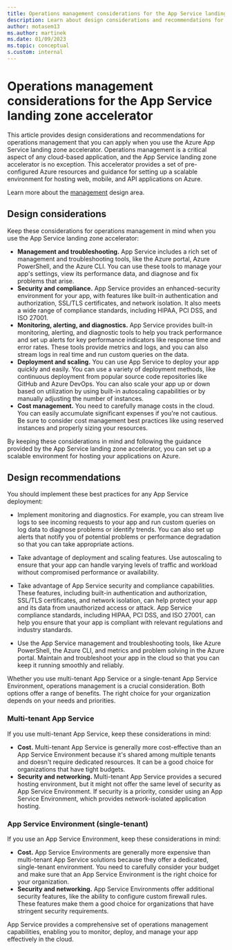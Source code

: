 ```yaml
---
title: Operations management considerations for the App Service landing zone accelerator
description: Learn about design considerations and recommendations for operations management in the Azure App Service landing zone accelerator.
author: motasem13
ms.author: martinek
ms.date: 01/09/2023
ms.topic: conceptual
s.custom: internal
---
```


# Operations management considerations for the App Service landing zone accelerator

This article provides design considerations and recommendations for operations management that you can apply when you use the Azure App Service landing zone accelerator. Operations management is a critical aspect of any cloud-based application, and the App Service landing zone accelerator is no exception. This accelerator provides a set of pre-configured Azure resources and guidance for setting up a scalable environment for hosting web, mobile, and API applications on Azure.

Learn more about the [management](../../../ready/landing-zone/design-area/management.md) design area.

## Design considerations

Keep these considerations for operations management in mind when you use the App Service landing zone accelerator:

- **Management and troubleshooting.** App Service includes a rich set of management and troubleshooting tools, like the Azure portal, Azure PowerShell, and the Azure CLI. You can use these tools to manage your app's settings, view its performance data, and diagnose and fix problems that arise.
- **Security and compliance.** App Service provides an enhanced-security environment for your app, with features like built-in authentication and authorization, SSL/TLS certificates, and network isolation. It also meets a wide range of compliance standards, including HIPAA, PCI DSS, and ISO 27001.
- **Monitoring, alerting, and diagnostics.** App Service provides built-in monitoring, alerting, and diagnostic tools to help you track performance and set up alerts for key performance indicators like response time and error rates. These tools provide metrics and logs, and you can also stream logs in real time and run custom queries on the data.
- **Deployment and scaling.** You can use App Service to deploy your app quickly and easily. You can use a variety of deployment methods, like continuous deployment from popular source code repositories like GitHub and Azure DevOps. You can also scale your app up or down based on utilization by using built-in autoscaling capabilities or by manually adjusting the number of instances.
- **Cost management.** You need to carefully manage costs in the cloud. You can easily accumulate significant expenses if you're not cautious. Be sure to consider cost management best practices like using reserved instances and properly sizing your resources.

By keeping these considerations in mind and following the guidance provided by the App Service landing zone accelerator, you can set up a scalable environment for hosting your applications on Azure.

## Design recommendations

You should implement these best practices for any App Service deployment:

- Implement monitoring and diagnostics. For example, you can stream live logs to see incoming requests to your app and run custom queries on log data to diagnose problems or identify trends. You can also set up alerts that notify you of potential problems or performance degradation so that you can take appropriate actions.

- Take advantage of deployment and scaling features. Use autoscaling to ensure that your app can handle varying levels of traffic and workload without compromised performance or availability.

- Take advantage of App Service security and compliance capabilities. These features, including built-in authentication and authorization, SSL/TLS certificates, and network isolation, can help protect your app and its data from unauthorized access or attack. App Service compliance standards, including HIPAA, PCI DSS, and ISO 27001, can help you ensure that your app is compliant with relevant regulations and industry standards.
- Use the App Service management and troubleshooting tools, like Azure PowerShell, the Azure CLI, and metrics and problem solving in the Azure portal. Maintain and troubleshoot your app in the cloud so that you can keep it running smoothly and reliably.

Whether you use multi-tenant App Service or a single-tenant App Service Environment, operations management is a crucial consideration. Both options offer a range of benefits. The right choice for your organization depends on your needs and priorities.

### Multi-tenant App Service

If you use multi-tenant App Service, keep these considerations in mind:

- **Cost.** Multi-tenant App Service is generally more cost-effective than an App Service Environment because it's shared among multiple tenants and doesn't require dedicated resources. It can be a good choice for organizations that have tight budgets.
- **Security and networking.** Multi-tenant App Service provides a secured hosting environment, but it might not offer the same level of security as App Service Environment. If security is a priority, consider using an App Service Environment, which provides network-isolated application hosting.

### App Service Environment (single-tenant)

If you use an App Service Environment, keep these considerations in mind:

- **Cost.** App Service Environments are generally more expensive than multi-tenant App Service solutions because they offer a dedicated, single-tenant environment. You need to carefully consider your budget and make sure that an App Service Environment is the right choice for your organization.
- **Security and networking.** App Service Environments offer additional security features, like the ability to configure custom firewall rules. These features make them a good choice for organizations that have stringent security requirements.

App Service provides a comprehensive set of operations management capabilities, enabling you to monitor, deploy, and manage your app effectively in the cloud.
